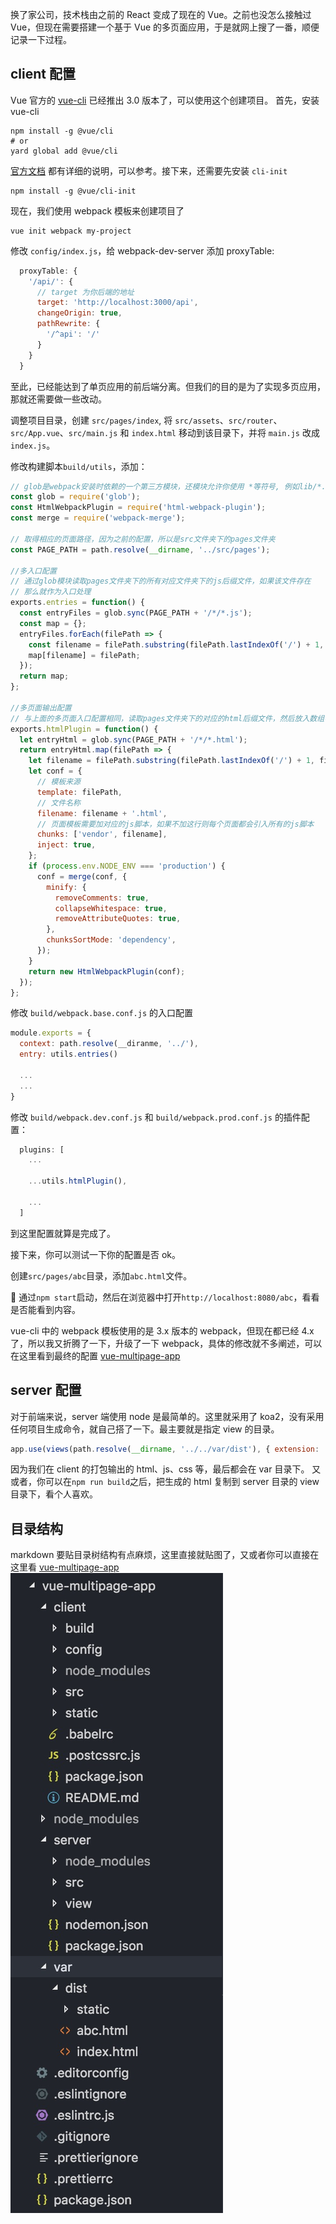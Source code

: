 换了家公司，技术栈由之前的 React 变成了现在的 Vue。之前也没怎么接触过 Vue，但现在需要搭建一个基于 Vue 的多页面应用，于是就网上搜了一番，顺便记录一下过程。

## client 配置

Vue 官方的 [vue-cli](https://github.com/vuejs/vue-cli) 已经推出 3.0 版本了，可以使用这个创建项目。
首先，安装 vue-cli

```
npm install -g @vue/cli
# or
yard global add @vue/cli
```

[官方文档](https://cli.vuejs.org/guide/installation.html) 都有详细的说明，可以参考。接下来，还需要先安装 `cli-init`

```
npm install -g @vue/cli-init
```

现在，我们使用 webpack 模板来创建项目了

```
vue init webpack my-project
```

修改 `config/index.js`，给 webpack-dev-server 添加 proxyTable:

```js
  proxyTable: {
    '/api/': {
      // target 为你后端的地址
      target: 'http://localhost:3000/api',
      changeOrigin: true,
      pathRewrite: {
        '/^api': '/'
      }
    }
  }
```

至此，已经能达到了单页应用的前后端分离。但我们的目的是为了实现多页应用，那就还需要做一些改动。

调整项目目录，创建 `src/pages/index`, 将 `src/assets`、`src/router`、`src/App.vue`、`src/main.js` 和 `index.html` 移动到该目录下，并将 `main.js` 改成 `index.js`。

修改构建脚本`build/utils`，添加：

```js
// glob是webpack安装时依赖的一个第三方模块，还模块允许你使用 *等符号, 例如lib/*.js就是获取lib文件夹下的所有js后缀名的文件
const glob = require('glob');
const HtmlWebpackPlugin = require('html-webpack-plugin');
const merge = require('webpack-merge');

// 取得相应的页面路径，因为之前的配置，所以是src文件夹下的pages文件夹
const PAGE_PATH = path.resolve(__dirname, '../src/pages');

//多入口配置
// 通过glob模块读取pages文件夹下的所有对应文件夹下的js后缀文件，如果该文件存在
// 那么就作为入口处理
exports.entries = function() {
  const entryFiles = glob.sync(PAGE_PATH + '/*/*.js');
  const map = {};
  entryFiles.forEach(filePath => {
    const filename = filePath.substring(filePath.lastIndexOf('/') + 1, filePath.lastIndexOf('.'));
    map[filename] = filePath;
  });
  return map;
};

//多页面输出配置
// 与上面的多页面入口配置相同，读取pages文件夹下的对应的html后缀文件，然后放入数组中
exports.htmlPlugin = function() {
  let entryHtml = glob.sync(PAGE_PATH + '/*/*.html');
  return entryHtml.map(filePath => {
    let filename = filePath.substring(filePath.lastIndexOf('/') + 1, filePath.lastIndexOf('.'));
    let conf = {
      // 模板来源
      template: filePath,
      // 文件名称
      filename: filename + '.html',
      // 页面模板需要加对应的js脚本，如果不加这行则每个页面都会引入所有的js脚本
      chunks: ['vendor', filename],
      inject: true,
    };
    if (process.env.NODE_ENV === 'production') {
      conf = merge(conf, {
        minify: {
          removeComments: true,
          collapseWhitespace: true,
          removeAttributeQuotes: true,
        },
        chunksSortMode: 'dependency',
      });
    }
    return new HtmlWebpackPlugin(conf);
  });
};
```

修改 `build/webpack.base.conf.js` 的入口配置

```js
module.exports = {
  context: path.resolve(__diranme, '../'),
  entry: utils.entries()

  ...
  ...
}
```

修改 `build/webpack.dev.conf.js` 和 `build/webpack.prod.conf.js` 的插件配置：

```js
  plugins: [
    ...

    ...utils.htmlPlugin(),

    ...
  ]
```

到这里配置就算是完成了。

接下来，你可以测试一下你的配置是否 ok。

创建`src/pages/abc`目录，添加`abc.html`文件。

 通过`npm start`启动，然后在浏览器中打开`http://localhost:8080/abc`，看看是否能看到内容。

vue-cli 中的 webpack 模板使用的是 3.x 版本的 webpack，但现在都已经 4.x 了，所以我又折腾了一下，升级了一下 webpack，具体的修改就不多阐述，可以在这里看到最终的配置 [vue-multipage-app](https://github.com/liuhanqu/vue-multipage-app)

## server 配置

对于前端来说，server 端使用 node 是最简单的。这里就采用了 koa2，没有采用任何项目生成命令，就自己搭了一下。最主要就是指定 view 的目录。

```js
app.use(views(path.resolve(__dirname, '../../var/dist'), { extension: 'html' }));
```

因为我们在 client 的打包输出的 html、js、css 等，最后都会在 var 目录下。
又或者，你可以在`npm run build`之后，把生成的 html 复制到 server 目录的 view 目录下，看个人喜欢。

## 目录结构

markdown 要贴目录树结构有点麻烦，这里直接就贴图了，又或者你可以直接在这里看 [vue-multipage-app](https://github.com/liuhanqu/vue-multipage-app)
![](/images/vue-multipage/tree.jpg)

